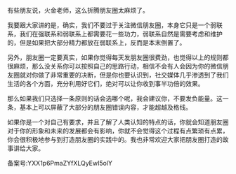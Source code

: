 有些朋友说，火金老师，这么折腾朋友圈太麻烦了。

我要跟大家讲的是，确实，我们不要过于关注微信朋友圈，本身它只是一个弱联系，我们在强联系和弱联系上都需要花一些功力，弱联系自然是需要考虑和维护的，但是如果把大部分精力都放在弱联系上，反而是本末倒置了。

另外，朋友圈一定要真实，如果你觉得每天发朋友圈很费劲，也觉得以上的规则都很麻烦，那么没关系你可以按照自己的思路行动，相信不会有人会因为你的微信朋友圈就对你做了非常重要的决断，但是你也要认识到，社交媒体几乎渗透到了我们生活的各个方面，充分利用好它们，绝对可以让你收到事半功倍的效果。

那么如果我们只选择一条原则的话会选哪个呢，我会建议你，不要发负能量。这一条，基本上可以屏蔽了大部分的朋友圈错误内容，才能超越及格线。

如果你是一个对自己有要求，并且了解了人类认知的特点的话，你就会知道朋友圈对于你的形象和未来的发展都会有影响，你就不会觉得这个过程有点繁琐有点累，你会很积极地参与到打造朋友圈的实践中的。我也非常欢迎大家把朋友圈打造的故事讲给大家。

备案号:YXX1p6PmaZYfXLQyEwI5olY